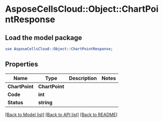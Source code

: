 # AsposeCellsCloud::Object::ChartPointResponse 

## Load the model package
```perl
use AsposeCellsCloud::Object::ChartPointResponse;
```

## Properties
Name | Type | Description | Notes
------------ | ------------- | ------------- | -------------
**ChartPoint** | **ChartPoint** |  |
**Code** | **int** |  |
**Status** | **string** |  |  

[[Back to Model list]](../README.md#documentation-for-models) [[Back to API list]](../README.md#documentation-for-api-endpoints) [[Back to README]](../README.md)

